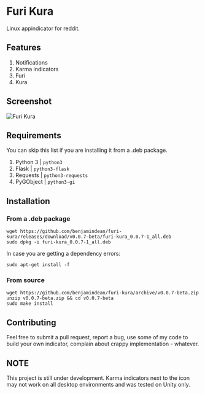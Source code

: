 # Furi Kura

Linux appindicator for reddit.

## Features

1. Notifications
2. Karma indicators
3. Furi
4. Kura

## Screenshot

![Furi Kura](https://cloud.githubusercontent.com/assets/5139993/15985274/a269ea60-2ff0-11e6-982b-a8a3904ef27a.png)

## Requirements

You can skip this list if you are installing it from a .deb package. 

1. Python 3 | `python3`
2. Flask | `python3-flask`
3. Requests | `python3-requests`
4. PyGObject | `python3-gi`

## Installation

### From a .deb package

```
wget https://github.com/benjamindean/furi-kura/releases/download/v0.0.7-beta/furi-kura_0.0.7-1_all.deb
sudo dpkg -i furi-kura_0.0.7-1_all.deb
```

In case you are getting a dependency errors:

```
sudo apt-get install -f
```

### From source

```
wget https://github.com/benjamindean/furi-kura/archive/v0.0.7-beta.zip
unzip v0.0.7-beta.zip && cd v0.0.7-beta
sudo make install
```

## Contributing

Feel free to submit a pull request, report a bug, use some of my code to build your own indicator, complain about crappy implementation - whatever.

## NOTE

This project is still under development.
Karma indicators next to the icon may not work on all desktop environments and was tested on Unity only.
